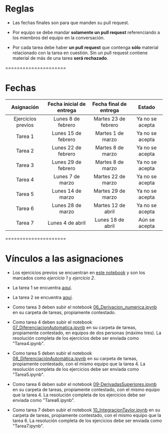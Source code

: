 # Reglas

- Las fechas finales son para que manden su pull request.

- Por equipo se debe mandar **solamente un pull request** referenciando a los miembros del equipo en la conversación.

- Por cada tarea debe haber **un pull request** que contenga **sólo** material relacionado con la tarea en cuestión. Sin un pull request contiene material de más de una tarea **será rechazado**.

=====================

# Fechas

|     Asignación     | Fecha inicial de entrega | Fecha final de entrega  |         Estado         |
|:------------------:|:------------------------:|:-----------------------:|:----------------------:|
| Ejercicios previos |    Lunes 8 de febrero    |  Martes 23 de febrero   |    Ya no se acepta     |
|      Tarea 1       |    Lunes 15 de febrero   |    Martes 1 de marzo    |    Ya no se acepta     |
|      Tarea 2       |    Lunes 22 de febrero   |    Martes 8 de marzo    |    Ya no se acepta     |
|      Tarea 3       |    Lunes 29 de febrero   |    Martes 8 de marzo    |    Ya no se acepta     |
|      Tarea 4       |      Lunes 7 de marzo    |    Martes 22 de marzo   |    Ya no se acepta     |
|      Tarea 5       |      Lunes 14 de marzo   |    Martes 29 de marzo   |    Ya no se acepta     |
|      Tarea 6       |      Lunes 28 de marzo   |    Martes 12 de abril   |    Ya no se acepta     |
|      Tarea 7       |      Lunes 4 de abril    |    Lunes 18 de abril    |    Aún se acepta       |

=====================

# Vínculos a las asignaciones

- Los ejercicios previos se encuentran en [este notebook](https://github.com/lbenet/2016-2_TSFisicaComputacional/blob/master/notas_clase/01_Introd_git.ipynb) y son los marcados como *ejercicio 1* y *ejercicio 2*.

- La tarea 1 se encuentra [aquí](https://github.com/lbenet/2016-2_TSFisicaComputacional/blob/master/tareas/Tarea1.ipynb).

- La tarea 2 se encuentra [aquí](https://github.com/lbenet/2016-2_TSFisicaComputacional/blob/master/tareas/Tarea2.ipynb).

- Como tarea 3 deben subir el notebook [06_Derivacion_numerica.ipynb](https://github.com/lbenet/2016-2_TSFisicaComputacional/blob/master/notas_clase/06_Derivacion_numerica.ipynb) en su carpeta de tareas, propiamente contestado.

- Como tarea 4 deben subir el notebook [07_DiferenciacionAutomatica.ipynb](https://github.com/lbenet/2016-2_TSFisicaComputacional/blob/master/notas_clase/07_DiferenciacionAutomatica.ipynb)
en su carpeta de tareas, propiamente contestado, en equipos de dos personas (máximo tres). La resolución completa de los ejercicios debe ser enviada como "Tarea4.ipynb".

- Como tarea 5 deben subir el notebook [08_DiferenciaciónAutomática.ipynb](https://github.com/lbenet/2016-2_TSFisicaComputacional/blob/master/notas_clase/08_DiferenciacionAutomatica.ipynb) en su carpeta de tareas, propiamente contestado, con el mismo equipo que la tarea 4. La resolución completa de los ejercicios debe ser enviada como "Tarea5.ipynb".

- Como tarea 6 deben subir el notebook [09-DerivadasSuperiores.ipynb](https://github.com/lbenet/2016-2_TSFisicaComputacional/blob/master/notas_clase/09-DerivadasSuperiores.ipynb) en su carpeta de tareas, propiamente contestado, con el mismo equipo que la tarea 4. La resolución completa de los ejercicios debe ser enviada como "Tarea6.ipynb".

- Como tarea 7 deben subir el notebook [10_IntegracionTaylor.ipynb](https://github.com/lbenet/2016-2_TSFisicaComputacional/blob/master/notas_clase/10_IntegracionTaylor.ipynb) en su carpeta de tareas, propiamente contestado, con el mismo equipo que la tarea 6. La resolución completa de los ejercicios debe ser enviada como "Tarea7.ipynb".
